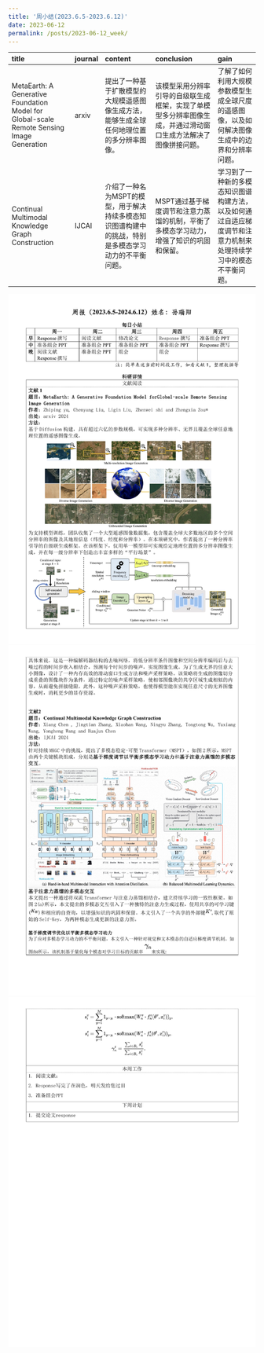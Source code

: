 ```yaml
---
title: '周小结(2023.6.5-2023.6.12)'
date: 2023-06-12
permalink: /posts/2023-06-12_week/
---
```

| title                                                                                     | journal   | content                                                                                              | conclusion                                                                                                     | gain                                                                                                             |
|:------------------------------------------------------------------------------------------|:----------|:-----------------------------------------------------------------------------------------------------|:---------------------------------------------------------------------------------------------------------------|:-----------------------------------------------------------------------------------------------------------------|
| MetaEarth: A Generative Foundation Model for Global-scale Remote Sensing Image Generation | arxiv     | 提出了一种基于扩散模型的大规模遥感图像生成方法，能够生成全球任何地理位置的多分辨率图像。             | 该模型采用分辨率引导的自级联生成框架，实现了单模型多分辨率图像生成，并通过滑动窗口生成方法解决了图像拼接问题。 | 了解了如何利用大规模参数模型生成全球尺度的遥感图像，以及如何解决图像生成中的边界和分辨率问题。                   |
| Continual Multimodal Knowledge Graph Construction                                         | IJCAI     | 介绍了一种名为MSPT的模型，用于解决持续多模态知识图谱构建中的挑战，特别是多模态学习动力的不平衡问题。 | MSPT通过基于梯度调节和注意力蒸馏的机制，平衡了多模态学习动力，增强了知识的巩固和保留。                         | 学习到了一种新的多模态知识图谱构建方法，以及如何通过自适应梯度调节和注意力机制来处理持续学习中的模态不平衡问题。 |


![image](/files/post/2023-06-12-week/0.jpg)
![image](/files/post/2023-06-12-week/1.jpg)
![image](/files/post/2023-06-12-week/2.jpg)